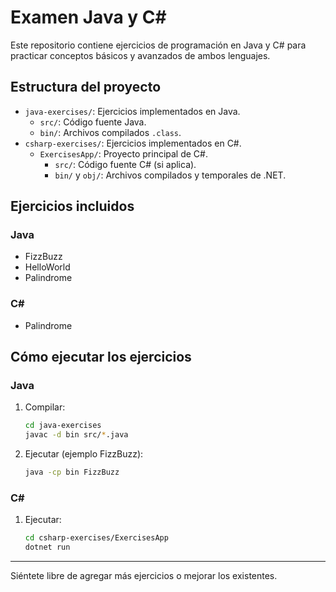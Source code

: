 # Examen Java y C#

Este repositorio contiene ejercicios de programación en Java y C# para practicar conceptos básicos y avanzados de ambos lenguajes.

## Estructura del proyecto

- `java-exercises/`: Ejercicios implementados en Java.
  - `src/`: Código fuente Java.
  - `bin/`: Archivos compilados `.class`.
- `csharp-exercises/`: Ejercicios implementados en C#.
  - `ExercisesApp/`: Proyecto principal de C#.
    - `src/`: Código fuente C# (si aplica).
    - `bin/` y `obj/`: Archivos compilados y temporales de .NET.

## Ejercicios incluidos

### Java
- FizzBuzz
- HelloWorld
- Palindrome

### C#
- Palindrome

## Cómo ejecutar los ejercicios

### Java
1. Compilar:
   ```sh
   cd java-exercises
   javac -d bin src/*.java
   ```
2. Ejecutar (ejemplo FizzBuzz):
   ```sh
   java -cp bin FizzBuzz
   ```

### C#
1. Ejecutar:
   ```sh
   cd csharp-exercises/ExercisesApp
   dotnet run
   ```

---

Siéntete libre de agregar más ejercicios o mejorar los existentes.
